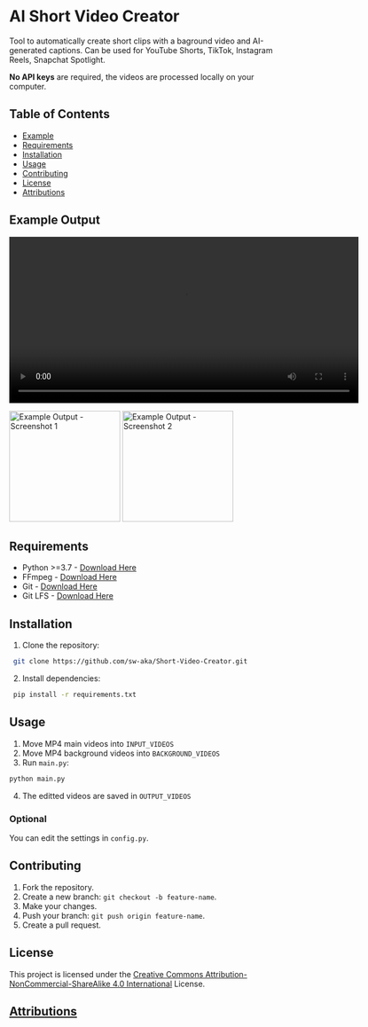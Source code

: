 # AI Short Video Creator
Tool to automatically create short clips with a baground video and AI-generated captions.
Can be used for YouTube Shorts, TikTok, Instagram Reels, Snapchat Spotlight.

**No API keys** are required, the videos are processed locally on your computer.


## Table of Contents
- [Example](#example-output)
- [Requirements](#requirements)
- [Installation](#installation)
- [Usage](#usage)
- [Contributing](#contributing)
- [License](#license)
- [Attributions](ATTRIBUTIONS.md)

## Example Output
<video width="630" height="300" src="https://github.com/user-attachments/assets/f9e787e9-8de8-48da-9303-956cd58a45f0.mp4" title="Example Output"></video>

<img src="https://github.com/user-attachments/assets/86b149d3-55f2-4e74-b51f-b607a781dc22" width="200" title="Example Output - Screenshot 1"/>
<img src="https://github.com/user-attachments/assets/0a59928f-fe80-4da9-946d-06a0ec6d1660" width="200" title="Example Output - Screenshot 2"/>

## Requirements
- Python >=3.7 - [Download Here](https://www.python.org/downloads)
- FFmpeg - [Download Here](https://ffmpeg.org/download.html)
- Git - [Download Here](https://git-scm.com/downloads)
- Git LFS - [Download Here](https://docs.github.com/en/repositories/working-with-files/managing-large-files/installing-git-large-file-storage)


## Installation
1. Clone the repository:
```bash
 git clone https://github.com/sw-aka/Short-Video-Creator.git
```

2. Install dependencies:
```bash
 pip install -r requirements.txt
 ```

## Usage
1. Move MP4 main videos into ```INPUT_VIDEOS```
2. Move MP4 background videos into ```BACKGROUND_VIDEOS```
3. Run ```main.py```:
 ```bash
 python main.py
 ```
4. The editted videos are saved in ```OUTPUT_VIDEOS```

### Optional
You can edit the settings in ```config.py```.


## Contributing
1. Fork the repository.
2. Create a new branch: `git checkout -b feature-name`.
3. Make your changes.
4. Push your branch: `git push origin feature-name`.
5. Create a pull request.


## License
This project is licensed under the [Creative Commons Attribution-NonCommercial-ShareAlike 4.0 International](LICENSE.md) License.

## [**Attributions**](ATTRIBUTIONS.md)
